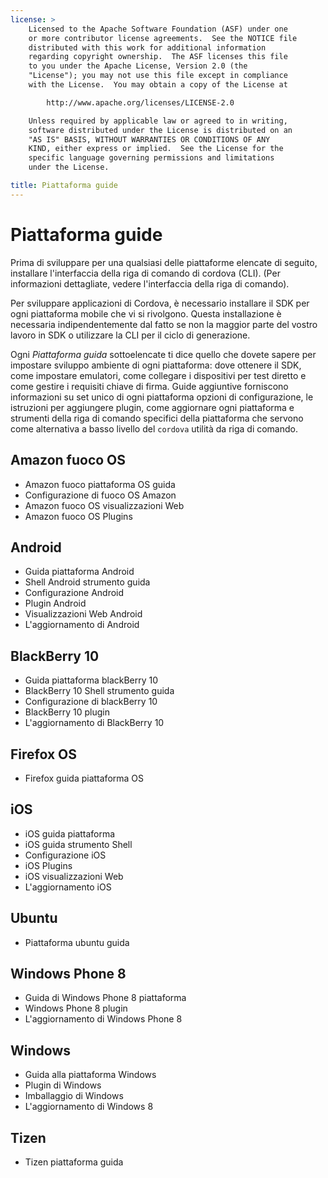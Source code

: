 ```yaml
---
license: >
    Licensed to the Apache Software Foundation (ASF) under one
    or more contributor license agreements.  See the NOTICE file
    distributed with this work for additional information
    regarding copyright ownership.  The ASF licenses this file
    to you under the Apache License, Version 2.0 (the
    "License"); you may not use this file except in compliance
    with the License.  You may obtain a copy of the License at

        http://www.apache.org/licenses/LICENSE-2.0

    Unless required by applicable law or agreed to in writing,
    software distributed under the License is distributed on an
    "AS IS" BASIS, WITHOUT WARRANTIES OR CONDITIONS OF ANY
    KIND, either express or implied.  See the License for the
    specific language governing permissions and limitations
    under the License.

title: Piattaforma guide
---
```


# Piattaforma guide

Prima di sviluppare per una qualsiasi delle piattaforme elencate di seguito, installare l'interfaccia della riga di comando di cordova (CLI). (Per informazioni dettagliate, vedere l'interfaccia della riga di comando).

Per sviluppare applicazioni di Cordova, è necessario installare il SDK per ogni piattaforma mobile che vi si rivolgono. Questa installazione è necessaria indipendentemente dal fatto se non la maggior parte del vostro lavoro in SDK o utilizzare la CLI per il ciclo di generazione.

Ogni *Piattaforma guida* sottoelencate ti dice quello che dovete sapere per impostare sviluppo ambiente di ogni piattaforma: dove ottenere il SDK, come impostare emulatori, come collegare i dispositivi per test diretto e come gestire i requisiti chiave di firma. Guide aggiuntive forniscono informazioni su set unico di ogni piattaforma opzioni di configurazione, le istruzioni per aggiungere plugin, come aggiornare ogni piattaforma e strumenti della riga di comando specifici della piattaforma che servono come alternativa a basso livello del `cordova` utilità da riga di comando.

## Amazon fuoco OS

*   Amazon fuoco piattaforma OS guida
*   Configurazione di fuoco OS Amazon
*   Amazon fuoco OS visualizzazioni Web
*   Amazon fuoco OS Plugins

## Android

*   Guida piattaforma Android
*   Shell Android strumento guida
*   Configurazione Android
*   Plugin Android
*   Visualizzazioni Web Android
*   L'aggiornamento di Android

## BlackBerry 10

*   Guida piattaforma blackBerry 10
*   BlackBerry 10 Shell strumento guida
*   Configurazione di blackBerry 10
*   BlackBerry 10 plugin
*   L'aggiornamento di BlackBerry 10

## Firefox OS

*   Firefox guida piattaforma OS

## iOS

*   iOS guida piattaforma
*   iOS guida strumento Shell
*   Configurazione iOS
*   iOS Plugins
*   iOS visualizzazioni Web
*   L'aggiornamento iOS

## Ubuntu

*   Piattaforma ubuntu guida

## Windows Phone 8

*   Guida di Windows Phone 8 piattaforma
*   Windows Phone 8 plugin
*   L'aggiornamento di Windows Phone 8

## Windows

*   Guida alla piattaforma Windows
*   Plugin di Windows
*   Imballaggio di Windows
*   L'aggiornamento di Windows 8

## Tizen

*   Tizen piattaforma guida